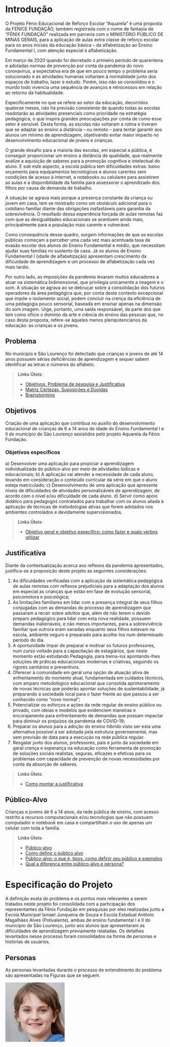 # Introdução

O Projeto Fênix Educacional de Reforço Escolar “Aquarela” é uma proposta da FENICE FUNDAÇÃO, também registrada com o nome de fantasia de “FÊNIX FUNDAÇÃO” realizada em parceria com o MINISTÉRIO PÚBLICO DE MINAS GERAIS, para a aplicação de aulas extra classe de reforço escolar para os anos iniciais da educação básica – da alfabetização ao Ensino Fundamental I, com atenção especial à alfabetização.

Em março de 2020 quando foi decretado o primeiro período de quarentena e adotadas normas de prevenção por conta da pandemia do novo coronavírus, a expectativa era de que em pouco tempo o problema seria solucionado e as atividades humanas voltariam à normalidade junto dos espaços de trabalho, lazer e estudo. Porém, isso não se consolidou e o mundo todo vivencia uma sequência de avanços e retrocessos em relação ao retorno da habitualidade.

Especificamente no que se refere ao setor da educação, decorridos quatorze meses, não há previsão consistente de quando todas as escolas readotarão as atividades presenciais como prioridade na estratégia pedagógica, o que inspira grandes preocupações por conta de como esse setor é sensível. Desta forma, as escolas não voltaram a rotina e tiveram que se adaptar ao ensino a distância – ou remoto – para tentar garantir aos alunos um mínimo de aprendizagem, objetivando evitar maior impacto no desenvolvimento educacional de jovens e crianças.

O grande desafio para a maioria das escolas, em especial a pública, é conseguir proporcionar um ensino a distância de qualidade, que realmente avalize a aquisição de saberes para a promoção cognitiva e intelectual do aluno. E sob este aspecto, a escola pública tem dificuldades extras: baixo orçamento para equipamentos tecnológicos e alunos carentes sem condições de acesso à internet, a notebooks ou celulares para assistirem as aulas e a disponibilidade da família para assessorar o aprendizado dos filhos por causa de demanda de trabalho.  

A situação se agrava mais porque a presença constante da criança ou jovem em casa, tem se mostrado como um obstáculo adicional para o cotidiano familiar diante das obrigações inafastáveis para garantia da sobrevivência. O resultado dessa experiência forçada de aulas remotas faz com que as desigualdades educacionais se acentuem ainda mais, principalmente para a população mais carente e vulnerável.

Como consequência desse quadro, surgem informações de que as escolas públicas começam a perceber uma cada vez mais acentuada taxa de evasão escolar dos alunos do Ensino Fundamental e médio, que necessitam ajudar suas famílias no sustento da casa. Já os alunos de Ensino Fundamental I (idade de alfabetização) apresentam crescimento da dificuldade de aprendizagem e um processo de alfabetização cada vez mais tardio.

Por outro lado, as imposições da pandemia levaram muitos educadores a atuar na sistemática bidimensional, que privilegia unicamente a imagem e o som. A situação se agrava ao se debruçar sobre a consolidação dos futuros operadores da área pedagógica que, por conta deste contexto excepcional que impõe o isolamento social, podem concluir na crença da eficiência de uma pedagogia pouco sensorial, baseada em ensinar apenas na dimensão do som imagem. Urge, portanto, uma saída responsável, da parte dos que tem como ofício o domínio da arte e ciência do ensino das pessoas que, no caso desta proposta, refere-se àqueles menos plenipotenciários da educação: as crianças e os jovens.


## Problema
No município e São Lourenço foi detectado que crianças e jovens de até 14 anos possuem sérias deficiências de aprendizagem e sequer sabem identificar as letras e números do alfabeto.

> **Links Úteis**:
> - [Objetivos, Problema de pesquisa e Justificativa](https://medium.com/@versioparole/objetivos-problema-de-pesquisa-e-justificativa-c98c8233b9c3)
> - [Matriz Certezas, Suposições e Dúvidas](https://medium.com/educa%C3%A7%C3%A3o-fora-da-caixa/matriz-certezas-suposi%C3%A7%C3%B5es-e-d%C3%BAvidas-fa2263633655)
> - [Brainstorming](https://www.euax.com.br/2018/09/brainstorming/)

## Objetivos

Criação de uma aplicação que contribua no auxílio do desenvolvimento educacional de crianças de 6 a 14 anos de idade do Ensino Fundamental I e II do município de São Lourenço assistidos pelo projeto Aquarela da Fênix Fundação.

### Objetivos específicos
a) Desenvolver uma aplicação para propiciar a aprendizagem individualizada do público-alvo por meio de atividades lúdicas e educacionais;
b) A aplicação vai atender a necessidade de cada aluno, levando em consideração o conteúdo curricular da série em que o aluno esteja matriculado;
c) Desenvolvimento de uma aplicação que apresente níveis de dificuldades de atividades personalizáveis de aprendizagem, de acordo com o nível e/ou dificuldade de cada aluno.
d) Servir como apoio didático para pedagogos contratados para trabalhar com os alunos aliada à aplicação de técnicas de metodologias ativas que forem adotados nos ambientes controlados e devidamente supervisionados.


> **Links Úteis**:
> - [Objetivo geral e objetivo específico: como fazer e quais verbos utilizar](https://blog.mettzer.com/diferenca-entre-objetivo-geral-e-objetivo-especifico/)

## Justificativa

Diante da contextualização acerca aos reflexos da pandemia apresentados, justifica-se a proposição deste projeto as seguintes considerações:
1) As dificuldades verificadas com a aplicação da sistemática pedagógica de aulas remotas com reflexos prejudiciais para a adaptação dos alunos em especial as crianças que estão em fase de evolução sensorial, psicomotora e psicológica;
2) As limitações familiares em lidar com a presença integral de seus filhos conjugadas com as demandas do processo de aprendizagem que passaram a recair sobre adultos que, além de não terem o devido preparo pedagógico para lidar com esta nova realidade, possuem demandas inalienáveis, e não menos importantes, para a sobrevivência familiar que outrora eram sanadas enquanto seus filhos estavam na escola, ambiente seguro e preparado para acolhe-los num determinado período do dia.
3) A oportunidade ímpar de preparar e motivar os futuros professores, num curso voltado para a capacitação de estagiários, que neste momento estão estudando Pedagogia, para treina-los apontando-lhes soluções de práticas educacionais modernas e criativas, seguindo os rigores sanitários e preventivos.
4) Oferecer à comunidade em geral uma opção de atuação ativa de enfrentamento do momento atual, fundamentada em cuidados técnicos, com amparo metodológico educacional que consolida aprimoramento de novas técnicas que poderão apontar soluções de sustentabilidade, já preparando a sociedade local para o fazer frente ao que passou a ser conhecido como “novo normal”;
5) Potencializar os esforços e ações da rede regular de ensino público ou privado, com ideias e modelos que evidenciem maneiras e encorajamento para enfrentamento de demandas que possam impactar para diminuir os prejuízos da pandemia de COVID-19;
6) Preparar os alunos para a adoção do ensino híbrido  visto ser esta uma alternativa possível a ser adotada pela estrutura governamental, mas sem previsão de data para a execução na rede pública regular.
7) Resgatar junto dos alunos, professores, pais e junto da sociedade em geral crença e esperança na educação como ferramenta de promoção de soluções sociais realistas, seguras, eficazes e efetivas para os problemas com capacidade de prevenção de novas necessidades por conta da absorção de saberes.


> **Links Úteis**:
> - [Como montar a justificativa](https://guiadamonografia.com.br/como-montar-justificativa-do-tcc/)

## Público-Alvo

Crianças e jovens de 6 a 14 anos, da rede pública de ensino, com acesso restrito a recursos computacionais e/ou tecnologias que não possuem computador e notebook em casa e compartilham o uso de apenas um celular com toda a família.

> **Links Úteis**:
> - [Público-alvo](https://blog.hotmart.com/pt-br/publico-alvo/)
> - [Como definir o público alvo](https://exame.com/pme/5-dicas-essenciais-para-definir-o-publico-alvo-do-seu-negocio/)
> - [Público-alvo: o que é, tipos, como definir seu público e exemplos](https://klickpages.com.br/blog/publico-alvo-o-que-e/)
> - [Qual a diferença entre público-alvo e persona?](https://rockcontent.com/blog/diferenca-publico-alvo-e-persona/)

# Especificação do Projeto

A definição exata do problema e os pontos mais relevantes a serem tratados neste projeto foi consolidada com a participação dos representantes da Fênix Fundação em pesquisas por eles realizadas junto a Escola Municipal Ismael Junqueira de Souza e Escola Estadual Antônio Magalhães Alves (Polivalente), ambas de ensino fundamental I e II do município de São Lourenço, junto aos alunos que apresentaram as dificuldades de aprendizagem previamente relatadas. Os detalhes levantados nesse processo foram consolidados na forma de personas e histórias de usuários.

## Personas

As personas levantadas durante o processo de entendimento do problema são apresentadas na Figuras que se seguem.

![title](img/carina-furtado.jfif)
